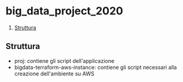 # big_data_project_2020

1. [Struttura](#Struttura)

## Struttura
* proj: contiene gli script dell'applicazione
* bigdata-terraform-aws-instance: contiene gli script necessari alla creazione dell'ambiente su AWS
